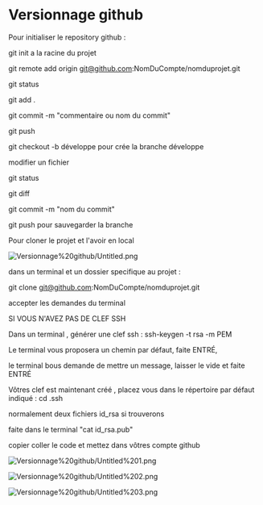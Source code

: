 # Versionnage github

Pour initialiser le repository github :  

git init a la racine du projet

git remote add origin git@github.com:NomDuCompte/nomduprojet.git 

git status

git add .

git commit -m "commentaire ou nom du commit"

git push 

git checkout -b développe pour crée la branche développe

modifier un fichier 

git status

git diff 

git commit -m "nom du commit"

git push pour sauvegarder la branche

Pour cloner le projet et l'avoir en local 

![Versionnage%20github/Untitled.png](Versionnage%20github/Untitled.png)

dans un terminal et un dossier specifique au projet :

git clone git@github.com:NomDuCompte/nomduprojet.git

accepter les demandes du terminal 

SI VOUS N'AVEZ PAS DE CLEF SSH

Dans un terminal , générer une clef ssh : ssh-keygen -t rsa -m PEM

Le terminal vous proposera un chemin par défaut, faite ENTRÉ,

le terminal bous demande de mettre un message, laisser le vide et faite ENTRÉ

Vôtres clef est maintenant créé , placez vous dans le répertoire par défaut indiqué : cd .ssh

normalement deux fichiers id_rsa si trouverons 

faite dans le terminal "cat id_rsa.pub"

copier coller le code et mettez dans vôtres compte github 

![Versionnage%20github/Untitled%201.png](Versionnage%20github/Untitled%201.png)

![Versionnage%20github/Untitled%202.png](Versionnage%20github/Untitled%202.png)

![Versionnage%20github/Untitled%203.png](Versionnage%20github/Untitled%203.png)